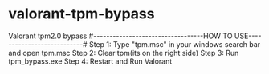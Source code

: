 # valorant-tpm-bypass
Valorant tpm2.0 bypass
#----------------------------------HOW TO USE---------------------------#
Step 1: Type "tpm.msc" in your windows search bar and open tpm.msc
Step 2: Clear tpm(its on the right side)
Step 3: Run tpm_bypass.exe 
Step 4: Restart and Run Valorant

